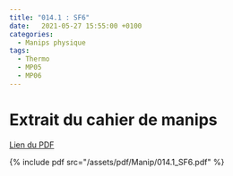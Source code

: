 ```yaml
---
title: "014.1 : SF6"
date:   2021-05-27 15:55:00 +0100
categories:
  - Manips physique
tags:
  - Thermo
  - MP05
  - MP06
---
```


# Extrait du cahier de manips

[Lien du PDF](/assets/pdf/Manip/014.1_SF6.pdf)

{% include pdf src="/assets/pdf/Manip/014.1_SF6.pdf" %}
